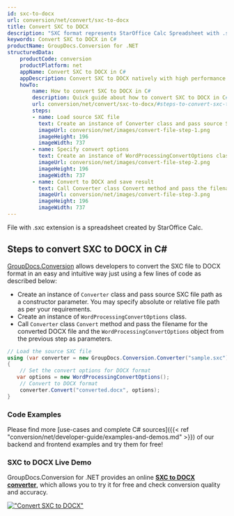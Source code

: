 ```yaml
---
id: sxc-to-docx
url: conversion/net/convert/sxc-to-docx
title: Convert SXC to DOCX
description: "SXC format represents StarOffice Calc Spreadsheet with .sxc extension. Learn how to convert SXC to DOCX file programmatically in C# language using GroupDocs.Conversion for .NET library."
keywords: Convert SXC to DOCX in C#
productName: GroupDocs.Conversion for .NET
structuredData:
    productCode: conversion
    productPlatform: net
    appName: Convert SXC to DOCX in C#
    appDescription: Convert SXC to DOCX natively with high performance using C# language and server side GroupDocs.Conversion for .NET APIs, without the use of any software like Microsoft or Open Office.
    howTo:
        name: How to convert SXC to DOCX in C# 
        description: Quick guide about how to convert SXC to DOCX in C# with high performance and accuracy.
        url: conversion/net/convert/sxc-to-docx/#steps-to-convert-sxc-to-docx-in-c
        steps:
        - name: Load source SXC file 
          text: Create an instance of Converter class and pass source SXC file path as a constructor parameter. You may specify absolute or relative file path as per your requirements. 
          imageUrl: conversion/net/images/convert-file-step-1.png
          imageHeight: 196
          imageWidth: 737
        - name: Specify convert options 
          text: Create an instance of WordProcessingConvertOptions class.
          imageUrl: conversion/net/images/convert-file-step-2.png
          imageHeight: 196
          imageWidth: 737
        - name: Convert to DOCX and save result 
          text: Call Converter class Convert method and pass the filename for the converted HTML file and the WordProcessingConvertOptions object from the previous step as parameters.
          imageUrl: conversion/net/images/convert-file-step-3.png
          imageHeight: 196
          imageWidth: 737
---
```


File with .sxc extension is a spreadsheet created by StarOffice Calc.

## Steps to convert SXC to DOCX in C#

[GroupDocs.Conversion](https://products.groupdocs.com/conversion/net) allows developers to convert the SXC file to DOCX format in an easy and intuitive way just using a few lines of code as described below:

* Create an instance of `Converter` class and pass source SXC file path as a constructor parameter. You may specify absolute or relative file path as per your requirements. 
* Create an instance of `WordProcessingConvertOptions` class.
* Call `Converter` class `Convert` method and pass the filename for the converted DOCX file and the `WordProcessingConvertOptions` object from the previous step as parameters.

```csharp
// Load the source SXC file
using (var converter = new GroupDocs.Conversion.Converter("sample.sxc"))
{
    // Set the convert options for DOCX format
   var options = new WordProcessingConvertOptions();
    // Convert to DOCX format
    converter.Convert("converted.docx", options);
}
```

### Code Examples

Please find more [use-cases and complete C# sources]({{< ref "conversion/net/developer-guide/examples-and-demos.md" >}}) of our backend and frontend examples and try them for free!

### SXC to DOCX Live Demo

GroupDocs.Conversion for .NET provides an online [**SXC to DOCX converter**](https://products.groupdocs.app/conversion/sxc-to-docx), which allows you to try it for free and check conversion quality and accuracy.

[!["Convert SXC to DOCX"](conversion/net/images/convert-to-docx/convert-sxc-to-docx.png)](https://products.groupdocs.app/conversion/sxc-to-docx)